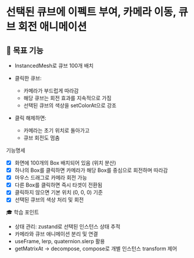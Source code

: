 # 선택된 큐브에 이펙트 부여, 카메라 이동, 큐브 회전 애니메이션
## 🎯 목표 기능
- InstancedMesh로 큐브 100개 배치
  
- 클릭한 큐브:  
  - 카메라가 부드럽게 따라감
  - 해당 큐브는 회전 효과를 지속적으로 가짐
  - 선택된 큐브의 색상을 setColorAt으로 강조
- 클릭 해제하면:
  - 카메라는 초기 위치로 돌아가고
  - 큐브 회전도 멈춤

기능명세
- [x] 화면에 100개의 Box 배치되어 있음 (위치 분산)
- [x] 하나의 Box를 클릭하면 카메라가 해당 Box를 중심으로 회전하며 따라감
- [x] 마우스 드래그로 카메라 회전 가능
- [x] 다른 Box를 클릭하면 즉시 타겟이 전환됨
- [x] 클릭하지 않으면 기본 위치 (0, 0, 0) 기준
- [x] 선택된 큐브의 색상 처리 및 회전

🎓 학습 포인트
- 상태 관리: zustand로 선택된 인스턴스 상태 추적
- 카메라와 큐브 애니메이션 분리 및 연결
- useFrame, lerp, quaternion.slerp 활용
- getMatrixAt → decompose, compose로 개별 인스턴스 transform 제어



